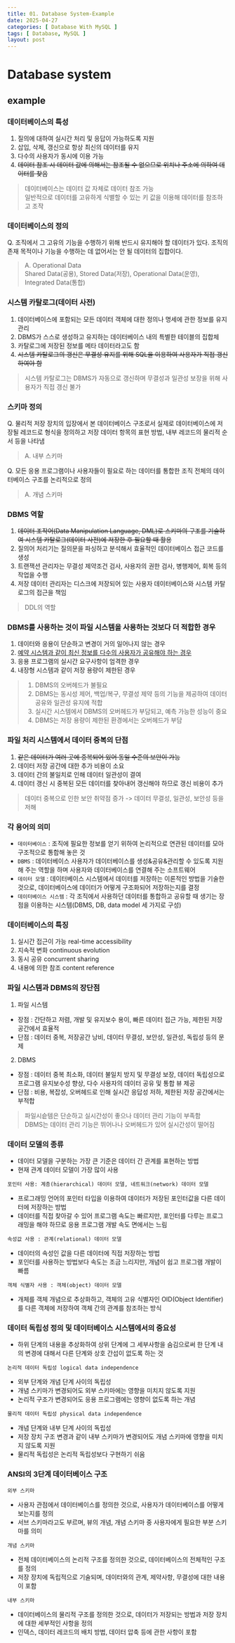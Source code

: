 ```yaml
---
title: 01. Database System-Example
date: 2025-04-27
categories: [ Database With MySQL ]
tags: [ Database, MySQL ]
layout: post
---
```


# Database system

## example

### 데이터베이스의 특성

1. 질의에 대하여 실시간 처리 및 응답이 가능하도록 지원
2. 삽입, 삭제, 갱신으로 항상 최신의 데이터를 유지
3. 다수의 사용자가 동시에 이용 가능
4. ~~데이터 참조 시 데이터 값에 의해서는 참조될 수 없으므로 위치나 주소에 의하여 데이터를 찾음~~

> 데이터베이스는 데이터 값 자체로 데이터 참조 가능  
> 일반적으로 데이터를 고유하게 식별할 수 있는 키 값을 이용해 데이터를 참조하고 조작

### 데이터베이스의 정의

Q. 조직에서 그 고유의 기능을 수행하기 위해 반드시 유지해야 할 데이터가 있다. 조직의 존재 목적이나 기능을 수행하는 데 없어서는 안 될 데이터의 집합이다.
> A. Operational Data  
> Shared Data(공용), Stored Data(저장), Operational Data(운영), Integrated Data(통합)

### 시스템 카탈로그(데이터 사전)

1. 데이터베이스에 포함되는 모든 데이터 객체에 대한 정의나 명세에 관한 정보를 유지 관리
2. DBMS가 스스로 생성하고 유지하는 데이터베이스 내의 특별한 테이블의 집합체
3. 카탈로그에 저장된 정보를 메타 데이터라고도 함
4. ~~시스템 카탈로그의 갱신은 무결성 유지를 위해 SQL을 이용하여 사용자가 직접 갱신하여야 함~~

> 시스템 카탈로그는 DBMS가 자동으로 갱신하며 무결성과 일관성 보장을 위해 사용자가 직접 갱신 불가

### 스키마 정의

Q. 물리적 저장 장치의 입장에서 본 데이터베이스 구조로서 실제로 데이터베이스에 저장될 레코드로 형식을 정의하고 저장 데이터 항목의 표현 방법, 내부 레코드의 물리적 순서 등을 나타냄
> A. 내부 스키마

Q. 모든 응용 프로그램이나 사용자들이 필요로 하는 데이터를 통합한 조직 전체의 데이터베이스 구조를 논리적으로 정의
> A. 개념 스키마

### DBMS 역할

1. ~~데이터 조작어(Data Manipulation Language, DML)로 스키마의 구조를 기술하여 시스템 카탈로그(데이터 사전)에 저장한 후 필요할 때 활용~~
2. 질의어 처리기는 질의문을 파싱하고 분석해서 효율적인 데이터베이스 접근 코드를 생성
3. 트랜잭션 관리자는 무결성 제약조건 검사, 사용자의 권한 검사, 병행제어, 회복 등의 작업을 수행
4. 저장 데이터 관리자는 디스크에 저장되어 있는 사용자 데이터베이스와 시스템 카탈로그의 접근을 책임

> DDL의 역할

### DBMS를 사용하는 것이 파일 시스템을 사용하는 것보다 더 적합한 경우

1. 데이터와 응용이 단순하고 변경이 거의 일어나지 않는 경우
2. <u>예약 시스템과 같이 최신 정보를 다수의 사용자가 공유해야 하는 경우</u>
3. 응용 프로그램의 실시간 요구사항이 엄격한 경우
4. 내장형 시스템과 같이 저장 용량이 제한된 경우

> 1. DBMS의 오버헤드가 불필요
> 2. DBMS는 동시성 제어, 백업/복구, 무결성 제약 등의 기능을 제공하여 데이터 공유와 일관성 유지에 적합
> 3. 실시간 시스템에서 DBMS의 오버헤드가 부담되고, 예측 가능한 성능이 중요
> 4. DBMS는 저장 용량이 제한된 환경에서는 오버헤드가 부담

### 파일 처리 시스템에서 데이터 중복의 단점

1. ~~같은 데이터가 여러 곳에 중복되어 있어 동일 수준의 보안이 가능~~
2. 데이터 저장 공간에 대한 추가 비용이 소요
3. 데이터 간의 불일치로 인해 데이터 일관성이 결여
4. 데이터 갱신 시 중복된 모든 데이터를 찾아내어 갱신해야 하므로 갱신 비용이 추가

> 데이터 중복으로 인한 보안 취약점 증가 -> 데이터 무결성, 일관성, 보안성 등을 저해

### 각 용어의 의미

* `데이터베이스` : 조직에 필요한 정보를 얻기 위하여 논리적으로 연관된 데이터를 모아 구조적으로 통합해 놓은 것
* `DBMS` : 데이터베이스 사용자가 데이터베이스를 생성&공유&관리할 수 있도록 지원해 주는 역할을 하며 사용자와 데이터베이스를 연결해 주는 소프트웨어
* `데이터 모델` : 데이터베이스 시스템에서 데이터를 저장하는 이론적인 방법을 기술한 것으로, 데이터베이스에 데이터가 어떻게 구조화되어 저장하는지를 결정
* `데이터베이스 시스템` : 각 조직에서 사용하던 데이터를 통합하고 공유할 때 생기는 장점을 이용하는 시스템(DBMS, DB, data model 세 가지로 구성)

### 데이터베이스의 특징

1. 실시간 접근이 가능 real-time accessibility
2. 지속적 변화 continuous evolution
3. 동시 공유 concurrent sharing
4. 내용에 의한 참조 content reference

### 파일 시스템과 DBMS의 장단점

1. 파일 시스템
  * 장점 : 간단하고 저렴, 개발 및 유지보수 용이, 빠른 데이터 접근 가능, 제한된 저장 공간에서 효율적
  * 단점 : 데이터 중복, 저장공간 낭비, 데이터 무결성, 보안성, 일관성, 독립성 등의 문제
2. DBMS
  * 장점 : 데이터 중복 최소화, 데이터 불일치 방지 및 무결성 보장, 데이터 독립성으로 프로그램 유지보수성 향상, 다수 사용자의 데이터 공유 및 통합 뷰 제공
  * 단점 : 비용, 복잡성, 오버헤드로 인해 실시간 응답성 저하, 제한된 저장 공간에서는 부적합

> 파일시슽템은 단순하고 실시간성이 좋으나 데이터 관리 기능이 부족함  
> DBMS는 데이터 관리 기능은 뛰어나나 오버헤드가 있어 실시간성이 떨어짐

### 데이터 모델의 종류

* 데이터 모델을 구분하는 가장 큰 기준은 데이터 간 관계를 표현하는 방법
* 현재 관계 데이터 모델이 가장 많이 사용

`포인터 사용: 계층(hierarchical) 데이터 모델, 네트워크(network) 데이터 모델`

* 프로그래밍 언어의 포인터 타입을 이용하여 데이터가 저장된 포인터값을 다른 데이터에 저장하는 방법
* 데이터를 직접 찾아갈 수 있어 프로그램 속도는 빠르지만, 포인터를 다루는 프로그래밍을 해야 하므로 응용 프로그램 개발 속도 면에서는 느림

`속성값 사용 : 관계(relational) 데이터 모델`

* 데이터의 속성인 값을 다른 데이터에 직접 저장하는 방법
* 포인터를 사용하는 방법보다 속도는 조금 느리지만, 개념이 쉽고 프로그램 개발이 빠름

`객체 식별자 사용 : 객체(object) 데이터 모델`

* 개체를 객체 개념으로 추상화하고, 객체의 고유 식별자인 OID(Object Identifier)를 다른 객체에 저장하여 객체 간의 관계를 참조하는 방식

### 데이터 독립성 정의 및 데이터베이스 시스템에서의 중요성

* 하위 단계의 내용을 추상화하여 상위 단계에 그 세부사항을 숨김으로써 한 단계 내의 변경에 대해서 다른 단계와 상호 간섭이 없도록 하는 것

`논리적 데이터 독립성 logical data independence`

* 외부 단계와 개념 단계 사이의 독립성
* 개념 스키마가 변경되어도 외부 스키마에는 영향을 미치지 않도록 지원
* 논리적 구조가 변경되어도 응용 프로그램에는 영향이 없도록 하는 개념

`물리적 데이터 독립성 physical data independence`

* 개념 단계와 내부 단계 사이의 독립성
* 저장 장치 구조 변경과 같이 내부 스키마가 변경되어도 개념 스키마에 영향을 미치지 않도록 지원
* 물리적 독립성은 논리적 독립성보다 구현하기 쉬움

### ANSI의 3단계 데이터베이스 구조

`외부 스키마`

* 사용자 관점에서 데이터베이스를 정의한 것으로, 사용자가 데이터베이스를 어떻게 보는지를 정의
* 서브 스키마라고도 부르며, 뷰의 개념, 개념 스키마 중 사용자에게 필요한 부분 스키마를 의미

`개념 스키마`

* 전체 데이터베이스의 논리적 구조를 정의한 것으로, 데이터베이스의 전체적인 구조를 정의
* 저장 장치에 독립적으로 기술되며, 데이터와의 관계, 제약사항, 무결성에 대한 내용이 포함

`내부 스키마`

* 데이터베이스의 물리적 구조를 정의한 것으로, 데이터가 저장되는 방법과 저장 장치에 대한 세부적인 사항을 정의
* 인덱스, 데이터 레코드의 배치 방법, 데이터 압축 등에 관한 사항이 포함
